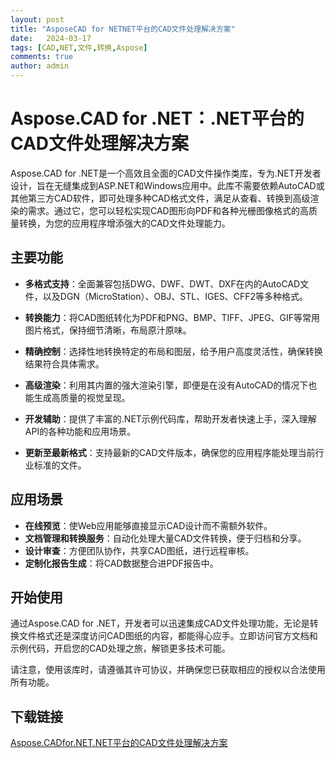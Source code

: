 ```yaml
---
layout: post
title: "AsposeCAD for NETNET平台的CAD文件处理解决方案"
date:   2024-03-17
tags: [CAD,NET,文件,转换,Aspose]
comments: true
author: admin
---
```

# Aspose.CAD for .NET：.NET平台的CAD文件处理解决方案

Aspose.CAD for .NET是一个高效且全面的CAD文件操作类库，专为.NET开发者设计，旨在无缝集成到ASP.NET和Windows应用中。此库不需要依赖AutoCAD或其他第三方CAD软件，即可处理多种CAD格式文件，满足从查看、转换到高级渲染的需求。通过它，您可以轻松实现CAD图形向PDF和各种光栅图像格式的高质量转换，为您的应用程序增添强大的CAD文件处理能力。

## 主要功能

- **多格式支持**：全面兼容包括DWG、DWF、DWT、DXF在内的AutoCAD文件，以及DGN（MicroStation）、OBJ、STL、IGES、CFF2等多种格式。
  
- **转换能力**：将CAD图纸转化为PDF和PNG、BMP、TIFF、JPEG、GIF等常用图片格式，保持细节清晰，布局原汁原味。

- **精确控制**：选择性地转换特定的布局和图层，给予用户高度灵活性，确保转换结果符合具体需求。

- **高级渲染**：利用其内置的强大渲染引擎，即便是在没有AutoCAD的情况下也能生成高质量的视觉呈现。

- **开发辅助**：提供了丰富的.NET示例代码库，帮助开发者快速上手，深入理解API的各种功能和应用场景。

- **更新至最新格式**：支持最新的CAD文件版本，确保您的应用程序能处理当前行业标准的文件。

## 应用场景

- **在线预览**：使Web应用能够直接显示CAD设计而不需额外软件。
- **文档管理和转换服务**：自动化处理大量CAD文件转换，便于归档和分享。
- **设计审查**：方便团队协作，共享CAD图纸，进行远程审核。
- **定制化报告生成**：将CAD数据整合进PDF报告中。

## 开始使用

通过Aspose.CAD for .NET，开发者可以迅速集成CAD文件处理功能，无论是转换文件格式还是深度访问CAD图纸的内容，都能得心应手。立即访问官方文档和示例代码，开启您的CAD处理之旅，解锁更多技术可能。

请注意，使用该库时，请遵循其许可协议，并确保您已获取相应的授权以合法使用所有功能。

## 下载链接

[Aspose.CADfor.NET.NET平台的CAD文件处理解决方案](https://pan.quark.cn/s/e81c0b485fa4)